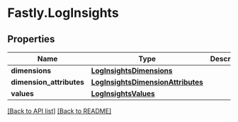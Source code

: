 # Fastly.LogInsights

## Properties

Name | Type | Description | Notes
------------ | ------------- | ------------- | -------------
**dimensions** | [**LogInsightsDimensions**](LogInsightsDimensions.md) |  | [optional] 
**dimension_attributes** | [**LogInsightsDimensionAttributes**](LogInsightsDimensionAttributes.md) |  | [optional] 
**values** | [**LogInsightsValues**](LogInsightsValues.md) |  | [optional] 


[[Back to API list]](../../README.md#endpoints) [[Back to README]](../../README.md)
